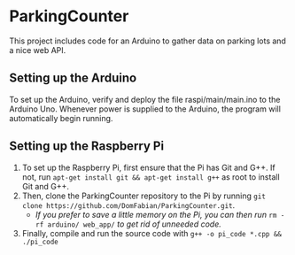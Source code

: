 # ParkingCounter
This project includes code for an Arduino to gather data on parking lots and a nice web API.

## Setting up the Arduino
To set up the Arduino, verify and deploy the file raspi/main/main.ino to the Arduino Uno.
Whenever power is supplied to the Arduino, the program will automatically begin running.

## Setting up the Raspberry Pi
1. To set up the Raspberry Pi, first ensure that the Pi has Git and G++. If not, run
`apt-get install git && apt-get install g++` as root to install Git and G++.
2. Then, clone the ParkingCounter repository to the Pi by running
`git clone https://github.com/DomFabian/ParkingCounter.git`.
    * *If you prefer to save a little memory on the Pi, you can then run*
`rm -rf arduino/ web_app/` *to get rid of unneeded code.*
3. Finally, compile and run the source code with `g++ -o pi_code *.cpp && ./pi_code`
